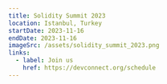 ```yaml
---
title: Solidity Summit 2023
location: Istanbul, Turkey
startDate: 2023-11-16
endDate: 2023-11-16
imageSrc: /assets/solidity_summit_2023.png
links:
  - label: Join us
    href: https://devconnect.org/schedule
---
```

